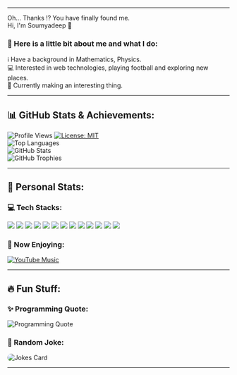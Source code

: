 <div class="heading">
	<h1 id="heading" data-text="Welcome To My Profile!"></h1>
</div>
<hr>
<p>
	<span>Oh... Thanks &#8265;</span> You have finally found me.<br>Hi, I'm <span>Soumyadeep</span> &#128075;
</p>
<h3>&#128160; Here is a little bit about me and what I do:</h3>
<p>
	&#8505;&#65039; Have a background in Mathematics, Physics.<br>&#128187; Interested in web technologies, playing football and exploring new places.<br>&#127919; Currently making an interesting thing.
</p>
<hr>
<h2>&#128202; GitHub Stats & Achievements:</h2>
<div>
	<a>
		<img src="https://komarev.com/ghpvc/?username=soumyadeepcharan&label=Profile%20Views&color=0e75b6&style=flat" alt="Profile Views">
	</a>
	<a href="https://github.com/soumyadeepcharan/soumyadeepcharan.github.io?tab=MIT-1-ov-file" target="_blank">
		<img src="https://img.shields.io/badge/License-MIT-green.svg" alt="License: MIT">
	</a>
</div>
<div>
	<img src="https://github-readme-stats.vercel.app/api/top-langs?username=soumyadeepcharan&show_icons=true&locale=en&layout=donut&theme=ambient_gradient" alt="Top Languages">
</div>
<div>
	<img src="https://github-readme-stats.vercel.app/api?username=soumyadeepcharan&show_icons=true&locale=en&theme=ambient_gradient" alt="GitHub Stats">
</div>
<div>
	<img src="https://github-profile-trophy.vercel.app/?username=soumyadeepcharan&theme=matrix&column=4&margin-w=5&margin-h=5" alt="GitHub Trophies">
</div>
<hr>
<h2>&#128304; Personal Stats:</h2>
<h3>&#128187; Tech Stacks:</h3>
<div class="tech-stacks">
<img src="https://img.shields.io/badge/c-%2300599C.svg?style=for-the-badge&logo=c&logoColor=white" />
<img src="https://img.shields.io/badge/python-3670A0?style=for-the-badge&logo=python&logoColor=ffdd54" />
<img src="https://img.shields.io/badge/html5-%23E34F26.svg?style=for-the-badge&logo=html5&logoColor=white" />
<img src="https://img.shields.io/badge/css3-%231572B6.svg?style=for-the-badge&logo=css3&logoColor=white" />
<img src="https://img.shields.io/badge/markdown-%23000000.svg?style=for-the-badge&logo=markdown&logoColor=white" />
<img src="https://img.shields.io/badge/github-%23121011.svg?style=for-the-badge&logo=github&logoColor=white" />
<img src="https://img.shields.io/badge/javascript-%23323330.svg?style=for-the-badge&logo=javascript&logoColor=%23F7DF1E" />
<img src="https://img.shields.io/badge/latex-%23008080.svg?style=for-the-badge&logo=latex&logoColor=white" />
<img src="https://img.shields.io/badge/Visual%20Studio%20Code-0078d7.svg?style=for-the-badge&logo=visual-studio-code&logoColor=white" />
<img src="https://img.shields.io/badge/Replit-DD1200?style=for-the-badge&logo=Replit&logoColor=white" />
<img src="https://img.shields.io/badge/Google%20Colab-%23F9A825.svg?style=for-the-badge&logo=googlecolab&logoColor=white" />
<img src="https://img.shields.io/badge/opencv-%23white.svg?style=for-the-badge&logo=opencv&logoColor=white" />
<img src="https://img.shields.io/badge/pythonanywhere-%232F9FD7.svg?style=for-the-badge&logo=pythonanywhere&logoColor=151515" />
</div>
<h3>&#127925; Now Enjoying:</h3>
<div>
<a href="https://music.youtube.com/playlist?list=RDATjuUCctbwgtL7wRURS-SZxbRNqQ&playnext=1&si=BN5c9Qa8Le2S5Omk">
<img src="https://img.shields.io/badge/YouTube%20Music-Now%20Playing-red?style=for-the-badge&logo=youtubemusic&logoColor=white" alt="YouTube Music">
</a>
</div>
<hr>
<h2>&#128293; Fun Stuff:</h2>
<h3>&#10024; Programming Quote:</h3>
<div>
<img src="https://quotes-github-readme.vercel.app/api?theme=dark" alt="Programming Quote">
</div>
<h3>&#129315; Random Joke:</h3>
<div>
<img src="https://readme-jokes.vercel.app/api?hideBorder&theme=merko" alt="Jokes Card" style="max-width: 100%; height: auto; border-radius: 10px;" />
</div>
<hr>
<div class="text-container">
<p class="typing-effect" data-text="Enjoy Learning & Have Fun!"></p>
<p class="typing-effect" data-text="Thank You For Visiting My Profile!"></p>
<p class="typing-effect" data-text="Have A Nice Day!"></p>
<p class="typing-effect" data-text="❤️ from 🇮🇳"></p>
</div>
<script src="script.js"></script>
